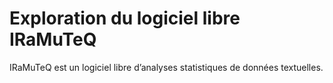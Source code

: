 # Exploration du logiciel libre IRaMuTeQ

IRaMuTeQ est un logiciel libre d’analyses statistiques de données textuelles. 
